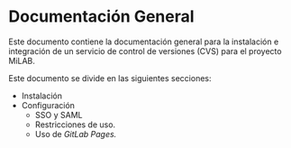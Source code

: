 # Documentación General
Este documento contiene la documentación general para la instalación e integración de un servicio
de control de versiones (CVS) para el proyecto MiLAB.

Este documento se divide en las siguientes secciones:
- Instalación
- Configuración
  - SSO y SAML
  - Restricciones de uso.
  - Uso de _GitLab Pages._